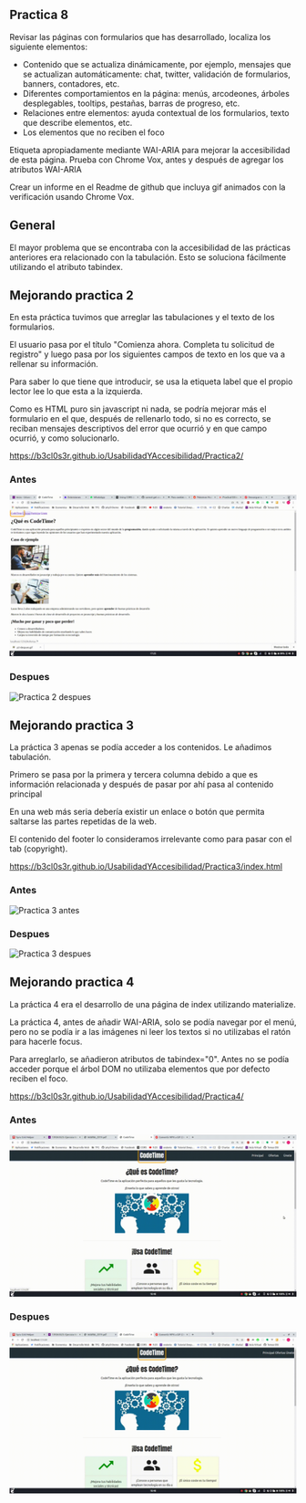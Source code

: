 ## Practica 8

Revisar las páginas con formularios que has desarrollado, localiza los siguiente elementos:

* Contenido que se actualiza dinámicamente, por ejemplo, mensajes que se actualizan automáticamente: chat, twitter, validación de formularios, banners, contadores, etc.
* Diferentes comportamientos en la página: menús, arcodeones, árboles desplegables, tooltips, pestañas, barras de progreso, etc.
* Relaciones entre elementos: ayuda contextual de los formularios, texto que describe elementos, etc.
* Los elementos que no reciben el foco

Etiqueta apropiadamente mediante WAI-ARIA para mejorar la accesibilidad de esta página. Prueba con Chrome Vox, antes y después de agregar los atributos WAI-ARIA

Crear un informe en el Readme de github que incluya gif animados con la verificación usando Chrome Vox.

## General

El mayor problema que se encontraba con la accesibilidad de las prácticas anteriores era relacionado con la tabulación. Esto se soluciona fácilmente utilizando el atributo tabindex.

## Mejorando practica 2

En esta práctica tuvimos que arreglar las tabulaciones y el texto de los formularios.

El usuario pasa por el título "Comienza ahora. Completa tu solicitud de registro" y luego pasa por los siguientes campos de texto en los que va a rellenar su información.

Para saber lo que tiene que introducir, se usa la etiqueta label que el propio lector lee lo que esta a la izquierda.

Como es HTML puro sin javascript ni nada, se podría mejorar más el formulario en el que, después de rellenarlo todo, si no es correcto, se reciban mensajes descriptivos del error que ocurrió y en que campo ocurrió, y como solucionarlo.

https://b3cl0s3r.github.io/UsabilidadYAccesibilidad/Practica2/

### Antes

![Practica 2 antes](./p2-antes.gif)


### Despues

![Practica 2 despues](./p2-despues.gif)


## Mejorando practica 3

La práctica 3 apenas se podía acceder a los contenidos. Le añadimos tabulación.

Primero se pasa por la primera y tercera columna debido a que es información relacionada y después de pasar por ahí pasa al contenido principal

En una web más seria debería existir un enlace o botón que permita saltarse las partes repetidas de la web.

El contenido del footer lo consideramos irrelevante como para pasar con el tab (copyright).

https://b3cl0s3r.github.io/UsabilidadYAccesibilidad/Practica3/index.html

### Antes

![Practica 3 antes](./p3-antes.gif)
 

### Despues

![Practica 3 despues](./p3-despues.gif)

## Mejorando practica 4

La práctica 4 era el desarrollo de una página de index utilizando materialize.

La práctica 4, antes de añadir WAI-ARIA, solo se podía navegar por el menú, pero no se podía ir a las imágenes ni leer los textos si no utilizabas el ratón para hacerle focus.

Para arreglarlo, se añadieron atributos de tabindex="0". Antes no se podía acceder porque el árbol DOM no utilizaba elementos que por defecto reciben el foco.

https://b3cl0s3r.github.io/UsabilidadYAccesibilidad/Practica4/

### Antes

![Practica 4 antes](./p4-antes.gif)


### Despues

![Practica 4 despues](./p4-despues.gif)






